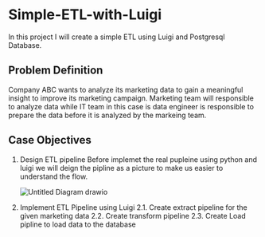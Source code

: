 # Simple-ETL-with-Luigi

In this project I will create a simple ETL using Luigi and Postgresql Database.

## Problem Definition

Company ABC wants to analyze its marketing data to gain a meaningful insight to improve its marketing campaign. Marketing team will responsible to analyze data while IT team in this case is data engineer is responsible to prepare the data before it is analyzed by the markeing team. 


## Case Objectives

1. Design ETL pipeline
   Before implemet the real pupleine using python and luigi we will deign the pipline as a picture to make us easier to understand the flow.

   ![Untitled Diagram drawio](https://github.com/user-attachments/assets/98fe3a97-4c17-49b7-9d07-da770966a6e6)

   
3. Implement ETL Pipeline using Luigi
   2.1. Create extract pipeline for the given marketing data
   2.2. Create transform pipeline
   2.3. Create Load pipline to load data to the database

   
